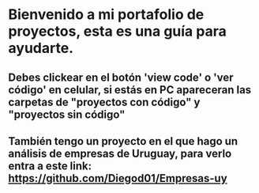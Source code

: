 # Bienvenido a mi portafolio de proyectos, esta es una guía para ayudarte.
## Debes clickear en el botón 'view code' o 'ver código' en celular, si estás en PC apareceran las carpetas de "proyectos con código" y "proyectos sin código"



## También tengo un proyecto en el que hago un análisis de empresas de Uruguay, para verlo entra a este link: https://github.com/Diegod01/Empresas-uy
